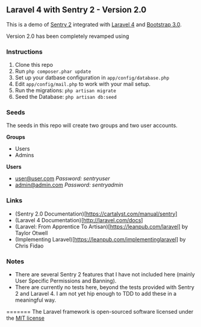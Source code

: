 ## Laravel 4 with Sentry 2 - Version 2.0

This is a demo of [Sentry 2](https://github.com/cartalyst/sentry) integrated with [Laravel 4](https://github.com/laravel/laravel/tree/develop) and [Bootstrap 3.0](http://getbootstrap.com).

Version 2.0 has been completely revamped using 


### Instructions

1. Clone this repo
2. Run ```php composer.phar update```
3. Set up your datbase configuration in ```app/config/database.php```
4. Edit ```app/config/mail.php``` to work with your mail setup.
5. Run the migrations: ```php artisan migrate```
6. Seed the Database: ```php artisan db:seed```

### Seeds
The seeds in this repo will create two groups and two user accounts.

__Groups__
* Users
* Admins

__Users__
* user@user.com  *Password: sentryuser*
* admin@admin.com *Password: sentryadmin*

### Links
* (Sentry 2.0 Documentation)[https://cartalyst.com/manual/sentry]
* (Laravel 4 Documentation)[http://laravel.com/docs]
* (Laravel: From Apprentice To Artisan)[https://leanpub.com/laravel] by Taylor Otwell
* (Implementing Laravel)[https://leanpub.com/implementinglaravel] by Chris Fidao

### Notes

* There are several Sentry 2 features that I have not included here (mainly User Specific Permissions and Banning).
* There are currently no tests here, beyond the tests provided with Sentry 2 and Laravel 4.  I am not yet hip enough to TDD to add these in a meaningful way.

=======
The Laravel framework is open-sourced software licensed under the [MIT license](http://opensource.org/licenses/MIT)
